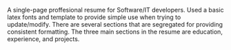 A single-page proffesional resume for Software/IT developers. Used a basic latex fonts and template to provide simple use when trying to update/modify. There are several sections that are segregated for providing consistent formatting. The three main sections in the resume are education, experience, and projects.
